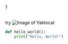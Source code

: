 ###### 1
try
![Image of Yaktocat](https://octodex.github.com/images/yaktocat.png)
```python
def hello_world():
    print("Hello, World!")
